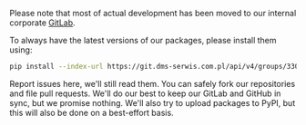 Please note that most of actual development has been moved to our internal corporate [GitLab](https://git.dms-serwis.com.pl/smokserwis).

To always have the latest versions of our packages, please install them using:
```bash
pip install --index-url https://git.dms-serwis.com.pl/api/v4/groups/330/-/packages/pypi/simple packageName
```

Report issues here, we'll still read them. You can safely fork our repositories and file pull requests. We'll do our best to keep our GitLab and GitHub in sync, but we promise nothing. We'll also try to upload packages to PyPI, but this will also be done on a best-effort basis.
